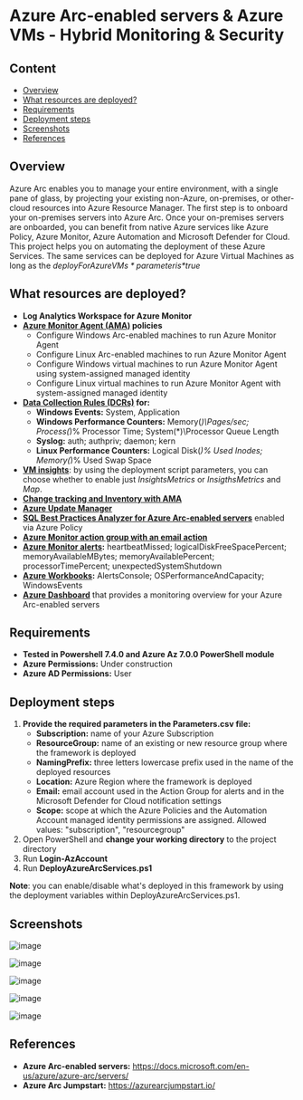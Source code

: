 # Azure Arc-enabled servers & Azure VMs - Hybrid Monitoring & Security
## Content
- [Overview](https://github.com/alsanch/azurearcservers#overview)
- [What resources are deployed?](https://github.com/alsanch/azurearcservers#what-resources-are-deployed)
- [Requirements](https://github.com/alsanch/azurearcservers#requirements)
- [Deployment steps](https://github.com/alsanch/azurearcservers#deployment-steps)
- [Screenshots](https://github.com/alsanch/azurearcservers#screenshots)
- [References](https://github.com/alsanch/azurearcservers#references)

## Overview
Azure Arc enables you to manage your entire environment, with a single pane of glass, by projecting your existing non-Azure, on-premises, or other-cloud resources into Azure Resource Manager. The first step is to onboard your on-premises servers into Azure Arc. Once your on-premises servers are onboarded, you can benefit from native Azure services like Azure Policy, Azure Monitor, Azure Automation and Microsoft Defender for Cloud. This project helps you on automating the deployment of these Azure Services. The same services can be deployed for Azure Virtual Machines as long as the *$deployForAzureVMs* parameter is *$true*

## What resources are deployed?
- **Log Analytics Workspace for Azure Monitor**
- **[Azure Monitor Agent (AMA)](https://learn.microsoft.com/azure/azure-monitor/agents/agents-overview) policies**
    - Configure Windows Arc-enabled machines to run Azure Monitor Agent
    - Configure Linux Arc-enabled machines to run Azure Monitor Agent
    - Configure Windows virtual machines to run Azure Monitor Agent using system-assigned managed identity
    - Configure Linux virtual machines to run Azure Monitor Agent with system-assigned managed identity
- **[Data Collection Rules (DCRs)](https://learn.microsoft.com/azure/azure-monitor/essentials/data-collection-rule-overview?tabs=portal) for:**
    - **Windows Events:** System, Application
    - **Windows Performance Counters:** Memory(*)\Pages/sec; Process(*)\% Processor Time; System(*)\Processor Queue Length
    - **Syslog:** auth; authpriv; daemon; kern
    - **Linux Performance Counters:** Logical Disk(*)\% Used Inodes; Memory(*)\% Used Swap Space
- **[VM insights](https://learn.microsoft.com/azure/azure-monitor/vm/vminsights-overview)**: by using the deployment script parameters, you can choose whether to enable just *InsightsMetrics* or *InsigthsMetrics* and *Map*.
- **[Change tracking and Inventory with AMA](https://learn.microsoft.com/azure/automation/change-tracking/overview-monitoring-agent?tabs=win-az-vm)**
- **[Azure Update Manager](https://learn.microsoft.com/azure/update-manager/overview?tabs=azure-vms)**
- **[SQL Best Practices Analyzer for Azure Arc-enabled servers](https://learn.microsoft.com/sql/sql-server/azure-arc/assess?view=sql-server-ver16)** enabled via Azure Policy
- **[Azure Monitor action group with an email action](https://learn.microsoft.com/azure/azure-monitor/alerts/action-groups)**
- **[Azure Monitor alerts](https://learn.microsoft.com/azure/azure-monitor/alerts/alerts-overview):** heartbeatMissed; logicalDiskFreeSpacePercent; memoryAvailableMBytes; memoryAvailablePercent; processorTimePercent; unexpectedSystemShutdown
- **[Azure Workbooks](https://learn.microsoft.com/azure/azure-monitor/visualize/workbooks-overview):** AlertsConsole; OSPerformanceAndCapacity; WindowsEvents
- **[Azure Dashboard](https://learn.microsoft.com/azure/azure-portal/azure-portal-dashboards)** that provides a monitoring overview for your Azure Arc-enabled servers

## Requirements
- **Tested in Powershell 7.4.0 and Azure Az 7.0.0 PowerShell module**
- **Azure Permissions:** Under construction
- **Azure AD Permissions:** User

## Deployment steps
1. **Provide the required parameters in the Parameters.csv file:**
    - **Subscription:** name of your Azure Subscription
    - **ResourceGroup:** name of an existing or new resource group where the framework is deployed
    - **NamingPrefix:** three letters lowercase prefix used in the name of the deployed resources
    - **Location:** Azure Region where the framework is deployed
    - **Email:** email account used in the Action Group for alerts and in the Microsoft Defender for Cloud notification settings
    - **Scope:** scope at which the Azure Policies and the Automation Account managed identity permissions are assigned. Allowed values: "subscription", "resourcegroup"
2. Open PowerShell and **change your working directory** to the project directory
3. Run **Login-AzAccount**
4. Run **DeployAzureArcServices.ps1**

**Note**: you can enable/disable what's deployed in this framework by using the deployment variables within DeployAzureArcServices.ps1.


## Screenshots
![image](https://user-images.githubusercontent.com/96136892/149989258-91061aae-c1f1-4624-9f16-c6ac5d37b43d.png)

![image](https://user-images.githubusercontent.com/96136892/149988907-35e7a699-99d2-4fb4-b702-4e74dab1f227.png)

![image](https://user-images.githubusercontent.com/96136892/149988605-fba9f597-fb00-4908-be07-85851483b7f6.png)

![image](https://user-images.githubusercontent.com/96136892/149989430-6f7f318e-d7cc-4e12-ba95-1f74fbba157b.png)

![image](https://user-images.githubusercontent.com/96136892/149989168-526f84cb-fb3a-4c64-a3c3-87ef356f4545.png)

## References
- **Azure Arc-enabled servers:** https://docs.microsoft.com/en-us/azure/azure-arc/servers/
- **Azure Arc Jumpstart:** https://azurearcjumpstart.io/
